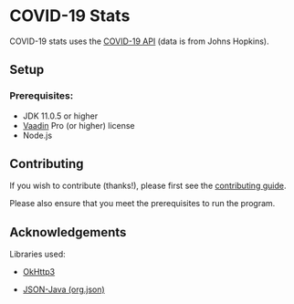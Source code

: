 # COVID-19 Stats 

COVID-19 stats uses the [COVID-19 API](https://covid19api.com/) (data is from Johns Hopkins).

## Setup

### Prerequisites:

- JDK 11.0.5 or higher
- [Vaadin](https://vaadin.com/) Pro (or higher) license
- Node.js

## Contributing

If you wish to contribute (thanks!), please first see the [contributing guide](https://github.com/knjk04/covid-19-stats/blob/fetch-json/CONTRIBUTING.md).

Please also ensure that you meet the prerequisites to run the program.

## Acknowledgements

Libraries used:

- [OkHttp3](https://square.github.io/okhttp/)

- [JSON-Java (org.json)](https://github.com/stleary/JSON-java)

